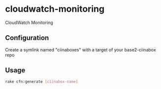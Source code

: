 # cloudwatch-monitoring
CloudWatch Monitoring

## Configuration
Create a symlink named "ciinaboxes" with a target of your base2-ciinabox repo

## Usage
```bash
rake cfn:generate [ciinabox-name]
```
